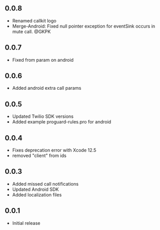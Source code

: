 ## 0.0.8
* Renamed callkit logo
* Merge-Android: Fixed null pointer exception for eventSink occurs in mute call. @GKPK

## 0.0.7
* Fixed from param on android

## 0.0.6
* Added android extra call params

## 0.0.5
* Updated Twilio SDK versions
* Added example proguard-rules.pro for android

## 0.0.4
* Fixes deprecation error with Xcode 12.5
* removed "client" from ids

## 0.0.3
* Added missed call notifications
* Updated Android SDK
* Added localization files

## 0.0.1

* Initial release
